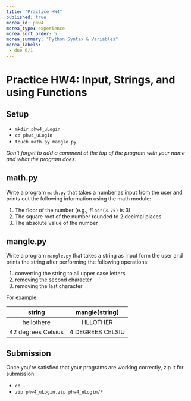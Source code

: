 ```yaml
---
title: "Practice HW4"
published: true
morea_id: phw4
morea_type: experience
morea_sort_order: 5
morea_summary: "Python Syntax & Variables"
morea_labels:
 - due 6/1
---
```

# Practice HW4: Input, Strings, and using Functions
<!--
{% include wod-times.html Rx="<10 min" Av="10-20 min" Sd="20-30 min" DNF="30+ min" %}-->

## Setup

  * `mkdir phw4_uLogin`
  * `cd phw4_uLogin`
  * `touch math.py mangle.py`

*Don't forget to add a comment at the top of the program with your name and what the program does.*

## math.py

Write a program `math.py` that takes a number as input from the user and prints out the following information using the math module:

  1. The floor of the number (e.g., `floor(3.75)` is 3)
  1. The square root of the number rounded to 2 decimal places <!-- factorial -->
  1. The absolute value of the number

## mangle.py

Write a program `mangle.py` that takes a string as input form the user and prints the string after performing the following operations:

  1. converting the string to all upper case letters
  1. removing the second character
  1. removing the last character
  
For example:

| **string** | **mangle(string)** |
|:---:|:---:|
| hellothere | HLLOTHER |
| 42 degrees Celsius | 4 DEGREES CELSIU | 

## Submission

Once you're satisfied that your programs are working correctly, zip it for submission:

  - `cd ..`
  - `zip phw4_uLogin.zip phw4_uLogin/*`


<!--

## Demonstration

Once you've finished doing the HW a single time, you can watch me do it:

{% include youtube.html id="NGK61X9ry9c" %}

{% include wod-warning.html %}
-->